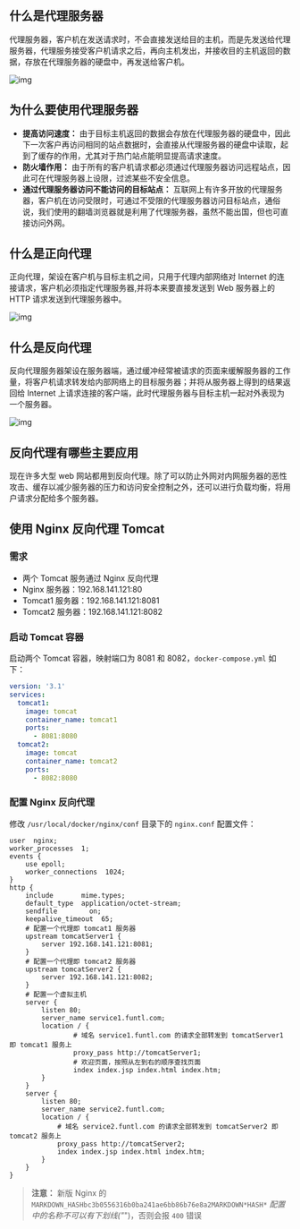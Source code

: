 ## 什么是代理服务器

代理服务器，客户机在发送请求时，不会直接发送给目的主机，而是先发送给代理服务器，代理服务接受客户机请求之后，再向主机发出，并接收目的主机返回的数据，存放在代理服务器的硬盘中，再发送给客户机。

![img](http://www.qfdmy.com/wp-content/uploads/2019/08/edaa206ef7713d0.png)

## 为什么要使用代理服务器

- **提高访问速度：** 由于目标主机返回的数据会存放在代理服务器的硬盘中，因此下一次客户再访问相同的站点数据时，会直接从代理服务器的硬盘中读取，起到了缓存的作用，尤其对于热门站点能明显提高请求速度。
- **防火墙作用：** 由于所有的客户机请求都必须通过代理服务器访问远程站点，因此可在代理服务器上设限，过滤某些不安全信息。
- **通过代理服务器访问不能访问的目标站点：** 互联网上有许多开放的代理服务器，客户机在访问受限时，可通过不受限的代理服务器访问目标站点，通俗说，我们使用的翻墙浏览器就是利用了代理服务器，虽然不能出国，但也可直接访问外网。

## 什么是正向代理

正向代理，架设在客户机与目标主机之间，只用于代理内部网络对 Internet 的连接请求，客户机必须指定代理服务器,并将本来要直接发送到 Web 服务器上的 HTTP 请求发送到代理服务器中。

![img](http://www.qfdmy.com/wp-content/uploads/2019/08/150135f1004fc35.png)

## 什么是反向代理

反向代理服务器架设在服务器端，通过缓冲经常被请求的页面来缓解服务器的工作量，将客户机请求转发给内部网络上的目标服务器；并将从服务器上得到的结果返回给 Internet 上请求连接的客户端，此时代理服务器与目标主机一起对外表现为一个服务器。

![img](http://www.qfdmy.com/wp-content/uploads/2019/08/230002f000af055.png)

## 反向代理有哪些主要应用

现在许多大型 web 网站都用到反向代理。除了可以防止外网对内网服务器的恶性攻击、缓存以减少服务器的压力和访问安全控制之外，还可以进行负载均衡，将用户请求分配给多个服务器。

## 使用 Nginx 反向代理 Tomcat

### 需求

- 两个 Tomcat 服务通过 Nginx 反向代理
- Nginx 服务器：192.168.141.121:80
- Tomcat1 服务器：192.168.141.121:8081
- Tomcat2 服务器：192.168.141.121:8082

### 启动 Tomcat 容器

启动两个 Tomcat 容器，映射端口为 8081 和 8082，`docker-compose.yml` 如下：

```yml
version: '3.1'
services:
  tomcat1:
    image: tomcat
    container_name: tomcat1
    ports:
      - 8081:8080
  tomcat2:
    image: tomcat
    container_name: tomcat2
    ports:
      - 8082:8080
```

### 配置 Nginx 反向代理

修改 `/usr/local/docker/nginx/conf` 目录下的 `nginx.conf` 配置文件：

```
user  nginx;
worker_processes  1;
events {
    use epoll;
    worker_connections  1024;
}
http {
    include       mime.types;
    default_type  application/octet-stream;
    sendfile        on;
    keepalive_timeout  65;
    # 配置一个代理即 tomcat1 服务器
    upstream tomcatServer1 {
        server 192.168.141.121:8081;
    }
    # 配置一个代理即 tomcat2 服务器
    upstream tomcatServer2 {
        server 192.168.141.121:8082;
    }
    # 配置一个虚拟主机
    server {
        listen 80;
        server_name service1.funtl.com;
        location / {
                # 域名 service1.funtl.com 的请求全部转发到 tomcatServer1 即 tomcat1 服务上
                proxy_pass http://tomcatServer1;
                # 欢迎页面，按照从左到右的顺序查找页面
                index index.jsp index.html index.htm;
        }
    }
    server {
        listen 80;
        server_name service2.funtl.com;
        location / {
            # 域名 service2.funtl.com 的请求全部转发到 tomcatServer2 即 tomcat2 服务上
            proxy_pass http://tomcatServer2;
            index index.jsp index.html index.htm;
        }
    }
}
```

> **注意：** 新版 Nginx 的 `MARKDOWN_HASHbc3b0556316b0ba241ae6bb86b76e8a2MARKDOWN*HASH*` *配置中的名称不可以有下划线("*")，否则会报 `400` 错误